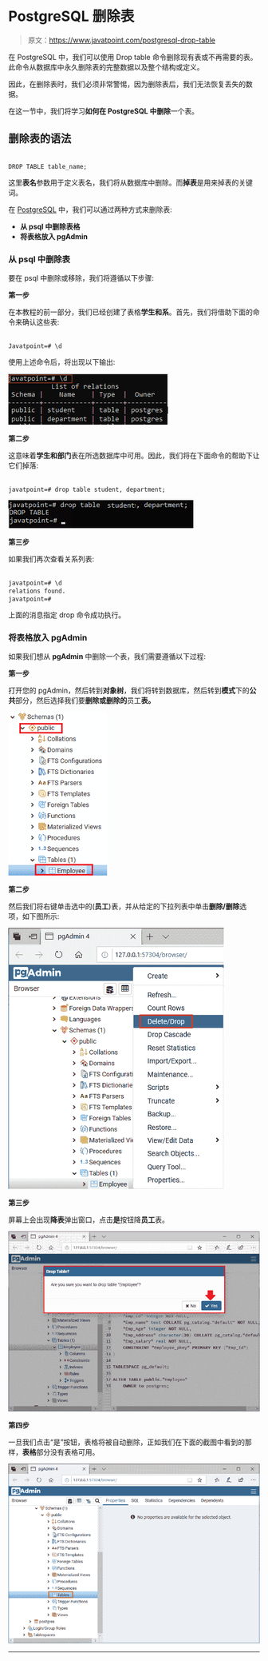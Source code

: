 # PostgreSQL 删除表

> 原文：<https://www.javatpoint.com/postgresql-drop-table>

在 PostgreSQL 中，我们可以使用 Drop table 命令删除现有表或不再需要的表。此命令从数据库中永久删除表的完整数据以及整个结构或定义。

因此，在删除表时，我们必须非常警惕，因为删除表后，我们无法恢复丢失的数据。

在这一节中，我们将学习**如何在 PostgreSQL 中删除**一个表。

## 删除表的语法

```

DROP TABLE table_name;

```

这里**表名**参数用于定义表名，我们将从数据库中删除。而**掉表**是用来掉表的关键词。

在 [PostgreSQL](https://www.javatpoint.com/postgresql-tutorial) 中，我们可以通过两种方式来删除表:

*   **从 psql 中删除表格**
*   **将表格放入 pgAdmin**

### 从 psql 中删除表

要在 psql 中删除或移除，我们将遵循以下步骤:

**第一步**

在本教程的前一部分，我们已经创建了表格**学生和系**。首先，我们将借助下面的命令来确认这些表:

```

Javatpoint=# \d

```

使用上述命令后，将出现以下输出:

![PostgreSQL Drop/Delete Table](img/b89f7d66180349a0edee95af755d9a67.png)

**第二步**

这意味着**学生和部门**表在所选数据库中可用。因此，我们将在下面命令的帮助下让它们掉落:

```

javatpoint=# drop table student, department;

```

![PostgreSQL Drop/Delete Table](img/dd26f369c8115c4e24937f3dfdf13cf6.png)

**第三步**

如果我们再次查看关系列表:

```

javatpoint=# \d
relations found.
javatpoint=# 

```

上面的消息指定 drop 命令成功执行。

### 将表格放入 pgAdmin

如果我们想从 **pgAdmin** 中删除一个表，我们需要遵循以下过程:

**第一步**

打开您的 pgAdmin，然后转到**对象树**，我们将转到数据库，然后转到**模式**下的**公共**部分，然后选择我们要**删除或删除的**员工**表。**

![PostgreSQL Drop/Delete Table](img/5339b4e11061adc76d25b661436bc6c7.png)

**第二步**

然后我们将右键单击选中的(**员工**)表，并从给定的下拉列表中单击**删除/删除**选项，如下图所示:

![PostgreSQL Drop/Delete Table](img/5152b797a9490929ce8cc232a0d581cc.png)

**第三步**

屏幕上会出现**降表**弹出窗口，点击**是**按钮降**员工**表。

![PostgreSQL Drop/Delete Table](img/1a513a030606b5153e1ae19b0c8fd15a.png)

**第四步**

一旦我们点击“是”按钮，表格将被自动删除，正如我们在下面的截图中看到的那样，**表格**部分没有表格可用。

![PostgreSQL Drop/Delete Table](img/21d9698dad287e6465cf47f853d76be6.png)

* * *